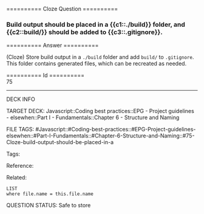 ========== Cloze Question ==========

###  Build output should be placed in a {{c1::./build}} folder, and {{c2::build/}} should be added to {{c3::.gitignore}}.  

========== Answer ==========  

(Cloze) Store build output in a `./build` folder and add `build/` to `.gitignore`. This folder contains generated files, which can be recreated as needed.

========== Id ==========  
75

---

DECK INFO

TARGET DECK: Javascript::Coding best practices::EPG - Project guidelines - elsewhen::Part I - Fundamentals::Chapter 6 - Structure and Naming

FILE TAGS: #Javascript::#Coding-best-practices::#EPG-Project-guidelines-elsewhen::#Part-I-Fundamentals::#Chapter-6-Structure-and-Naming::#75-Cloze-build-output-should-be-placed-in-a

Tags:

Reference:

Related:

```dataview
LIST
where file.name = this.file.name
```

QUESTION STATUS: Safe to store
